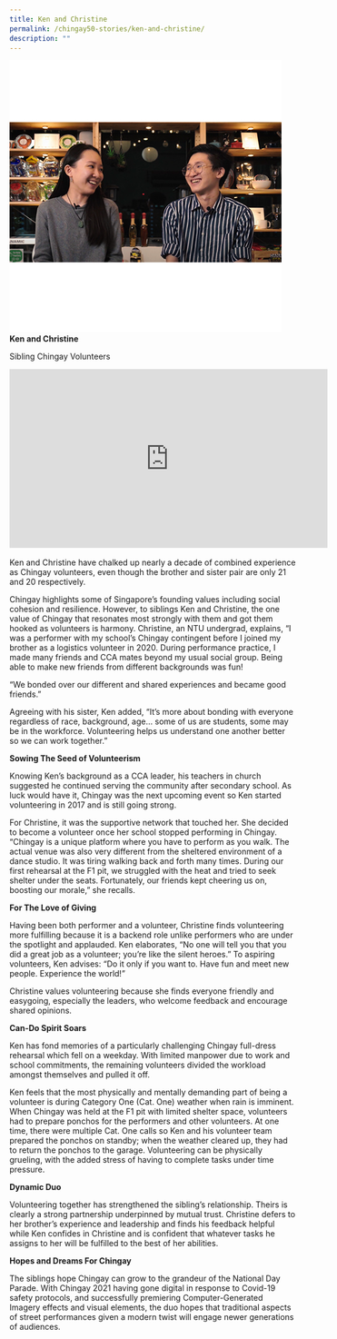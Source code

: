 ```yaml
---
title: Ken and Christine
permalink: /chingay50-stories/ken-and-christine/
description: ""
---
```

![Ken and Christine](/images/Chingay50%20Stories/ken-and-christine-50storiesimage.jpg)
**Ken and Christine**

Sibling Chingay Volunteers

<iframe width="560" height="315" src="https://www.youtube.com/embed/IHWCq6xTuJU" title="YouTube video player" frameborder="0" allow="accelerometer; autoplay; clipboard-write; encrypted-media; gyroscope; picture-in-picture" allowfullscreen></iframe>

Ken and Christine have chalked up nearly a decade of combined experience as Chingay volunteers, even though the brother and sister pair are only 21 and 20 respectively. 

Chingay highlights some of Singapore’s founding values including social cohesion and resilience. However, to siblings Ken and Christine, the one value of Chingay that resonates most strongly with them and got them hooked as volunteers is harmony. Christine, an NTU undergrad, explains, “I was a performer with my school’s Chingay contingent before I joined my brother as a logistics volunteer in 2020. During performance practice, I made many friends and CCA mates beyond my usual social group. Being able to make new friends from different backgrounds was fun! 

“We bonded over our different and shared experiences and became good friends.”

Agreeing with his sister, Ken added, “It’s more about bonding with everyone regardless of race, background, age… some of us are students, some may be in the workforce. Volunteering helps us understand one another better so we can work together.”

**Sowing The Seed of Volunteerism**

Knowing Ken’s background as a CCA leader, his teachers in church suggested he continued serving the community after secondary school. As luck would have it, Chingay was the next upcoming event so Ken started volunteering in 2017 and is still going strong.

For Christine, it was the supportive network that touched her. She decided to become a volunteer once her school stopped performing in Chingay. “Chingay is a unique platform where you have to perform as you walk. The actual venue was also very different from the sheltered environment of a dance studio. It was tiring walking back and forth many times. During our first rehearsal at the F1 pit, we struggled with the heat and tried to seek shelter under the seats. Fortunately, our friends kept cheering us on, boosting our morale,” she recalls. 

**For The Love of Giving**

Having been both performer and a volunteer, Christine finds volunteering more fulfilling because it is a backend role unlike performers who are under the spotlight and applauded. Ken elaborates, “No one will tell you that you did a great job as a volunteer; you’re like the silent heroes.” To aspiring volunteers, Ken advises: “Do it only if you want to. Have fun and meet new people. Experience the world!”

Christine values volunteering because she finds everyone friendly and easygoing, especially the leaders, who welcome feedback and encourage shared opinions. 

**Can-Do Spirit Soars**

Ken has fond memories of a particularly challenging Chingay full-dress rehearsal which fell on a weekday. With limited manpower due to work and school commitments, the remaining volunteers divided the workload amongst themselves and pulled it off.

Ken feels that the most physically and mentally demanding part of being a volunteer is during Category One (Cat. One) weather when rain is imminent. When Chingay was held at the F1 pit with limited shelter space, volunteers had to prepare ponchos for the performers and other volunteers. At one time, there were multiple Cat. One calls so Ken and his volunteer team prepared the ponchos on standby; when the weather cleared up, they had to return the ponchos to the garage. Volunteering can be physically grueling, with the added stress of having to complete tasks under time pressure. 

**Dynamic Duo**

Volunteering together has strengthened the sibling’s relationship. Theirs is clearly a strong partnership underpinned by mutual trust. Christine defers to her brother’s experience and leadership and finds his feedback helpful while Ken confides in Christine and is confident that whatever tasks he assigns to her will be fulfilled to the best of her abilities. 

**Hopes and Dreams For Chingay**

The siblings hope Chingay can grow to the grandeur of the National Day Parade. With Chingay 2021 having gone digital in response to Covid-19 safety protocols, and successfully premiering Computer-Generated Imagery effects and visual elements, the duo hopes that traditional aspects of street performances given a modern twist will engage newer generations of audiences.